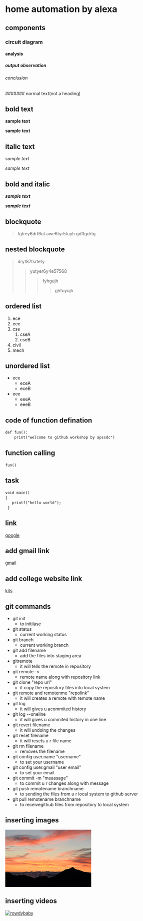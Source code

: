 # home automation by alexa
## components
### circuit diagram
#### analysis
##### output observation
###### conclusion
####### normal text(not a heading)
## bold text
**sample text**

__sample text__
## italic text
*sample text*

_sample text_
## bold and italic
**_sample text_**

__*sample text*__
## blockquote
> fgtrey6drt6ut
awe6tyr5tuyh
gdffgdrtg
## nested blockquote
> dryt87tsrtety
>> yutyer6y4e57568
>>> fyhgujh
>>>> ghfuyujh
## ordered list
1. ece
2. eee
3. cse
   1. cseA
   2. cseB
4. civil
5. mech
## unordered list
- ece
    * eceA
    * eceB
- eee
    + eeeA
    + eeeB
## code of function defination 
```
def fun():
    print("welcome to github workshop by apssdc")
 ```
 ## function calling
 `
 fun()
 `
## task
```
void main()
{
   printf("hello world");
 }
 ```
## link 
[google](http://www.google.com/)

## add gmail link
[gmail](http://www.gmail.com/)
## add college website link
[kits](http://www.kits.com/)
## git commands
- git init
   - to initilase 
- git status
   - current working status 
- git branch
   - current working branch
- git add filename
   - add the files into staging area
- gitremote
   - it will tells the remote in repository
- git remote -v
   - remote name along with repository link
- git clone "repo url"
   - it copy the repository files into local system
- git remote and remotenme "repolink"
   - it will creates a remote with remote name
- git log
   - it will gives u acommited history
- git log --oneline
   - it will gives u commited history in one line
- git revert filename
   - it will undoing the changes
- git reset filename
   - it will resets u r file name
- git rm filename
   - removes the filename
- git config user.name "username"
   - to set your username 
- git config user.gmail "user email"
   - to set your email
- git commit -m "meassage"
   - to commit u r changes along with message
- git push remotename branchname
   - to sending the files from u r local system to github server
- git pull remotename branchname
   - to receivegithub files from repository to local system
## inserting images
![images](https://github.com/nandini479/markdownsyntax/blob/master/download.jpg)
## inserting videos
[![rowdybaby](https://img.youtube.com/vi/x6Q7c9RyMzk/0.jpg)](https://www.youtube.com/watch?v=x6Q7c9RyMzk)
